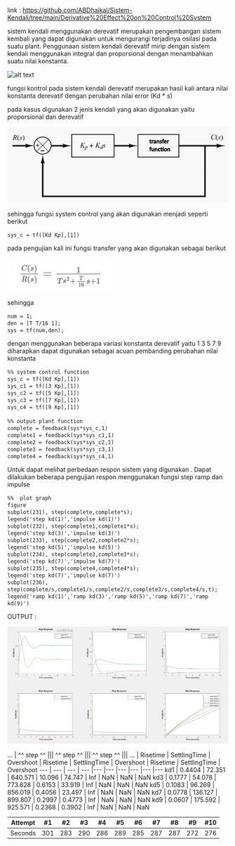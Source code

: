 link : https://github.com/ABDhaikal/Sistem-Kendali/tree/main/Derivative%20Effect%20on%20Control%20System


sistem kendali menggunakan derevatif merupakan pengembangan sistem kembali yang dapat digunakan untuk mengurangi terjadinya osilasi
pada suatu plant. Penggunaan sistem kendali derevatif mirip dengan sistem kendali menggunakan integral dan proporsional dengan menambahkan
suatu nilai konstanta.

![alt text](https://ctms.engin.umich.edu/CTMS/Content/Introduction/Control/PID/figures/feedback_block.png)

fungsi kontrol pada sistem kendali derevatif merupakan hasil kali antara nilai konstanta derevatif dengan perubahan nilai error (Kd * s)

pada kasus digunakan 2 jenis kendali yang akan digunakan yaitu proporsional dan derevatif 

![alt text](/Derivative%20Effect%20on%20Control%20System/kd.jpg)

sehingga fungsi system control yang akan digunakan menjadi seperti berikut

    sys_c = tf([Kd Kp],[1])

pada pengujian kali ini fungsi transfer yang akan digunakan sebagai berikut 

![alt text](/Derivative%20Effect%20on%20Control%20System/fs.jpg)

sehingga 

    num = 1;
    den = [T T/16 1];
    sys = tf(num,den);

dengan menggunakan beberapa variasi konstanta derevatif yaitu 1 3 5 7 9 diharapkan dapat digunakan sebagai acuan pembanding perubahan nilai konstanta

    %% system control function
    sys_c = tf([Kd Kp],[1])
    sys_c1 = tf([3 Kp],[1])
    sys_c2 = tf([5 Kp],[1])
    sys_c3 = tf([7 Kp],[1])
    sys_c4 = tf([9 Kp],[1])

    %% output plant function
    complete = feedback(sys*sys_c,1)
    complete1 = feedback(sys*sys_c1,1)
    complete2 = feedback(sys*sys_c2,1)
    complete3 = feedback(sys*sys_c3,1)
    complete4 = feedback(sys*sys_c4,1)

 Untuk dapat melihat perbedaan respon sistem yang digunakan 
. Dapat dilakukan beberapa pengujian respon menggunakan fungsi step ramp dan impulse 

    
    %%  plot graph
    figure
    subplot(231), step(complete,complete*s); 
    legend('step kd(1)','impulse kd(1)')
    subplot(232), step(complete1,complete1*s);
    legend('step kd(3)','impulse kd(3)')
    subplot(233), step(complete2,complete2*s);
    legend('step kd(5)','impulse kd(5)')
    subplot(234), step(complete3,complete3*s);
    legend('step kd(7)','impulse kd(7)')
    subplot(235), step(complete4,complete4*s);  
    legend('step kd(7)','impulse kd(7)')
    subplot(236), step(complete/s,complete1/s,complete2/s,complete3/s,complete4/s,t); 
    legend('ramp kd(1)','ramp kd(3)','ramp kd(5)','ramp kd(7)','ramp kd(9)')

OUTPUT :


![alt text](/Derivative%20Effect%20on%20Control%20System/grph.jpg)

... | ^^ step ^^ ||| ^^ step ^^ ||| ^^ step ^^ |||
... | Risetime | SettlingTime | Overshoot | Risetime | SettlingTime | Overshoot | Risetime | SettlingTime | Overshoot
--- | --- | --- | --- |--- |--- |--- |--- |--- |--- 
kd1	   | 0.4404	| 72.351  |	640.571	 | 10.096 |	74.747	|   Inf |  NaN	 |  NaN	| NaN 
kd3	   | 0.1777	| 54.078  |	773.628	 | 0.6153 |	33.919	|   Inf	|  NaN	 |  NaN	| NaN 
kd5	   | 0.1083	| 96.269  |	856.019	 | 0.4056 | 23.497	|   Inf	|  NaN	 |  NaN	| NaN 
kd7	   | 0.0778	| 136.127 |	899.807	 | 0.2997 | 0.4773	|   Inf	|  NaN	 |  NaN	| NaN 
kd9	   | 0.0607	| 175.592 |	925.571	 | 0.2368 | 0.3902	|   Inf	|  NaN	 |  NaN	| NaN 


Attempt | #1 | #2 | #3 | #4 | #5 | #6 | #7 | #8 | #9 | #10 
--- | --- | --- | --- |--- |--- |--- |--- |--- |--- |--- 
Seconds | 301 | 283 | 290 | 286 | 289 | 285 | 287 | 287 | 272 | 276 | 269